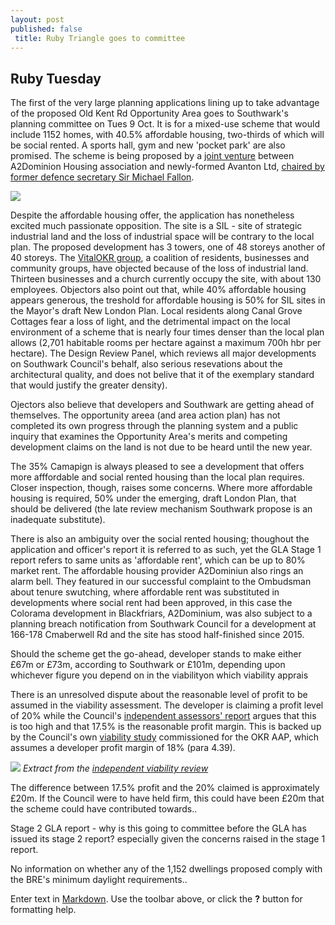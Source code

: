 ```yaml
---
layout: post
published: false
 title: Ruby Triangle goes to committee
---
```

## Ruby Tuesday
The first of the very large planning applications lining up to take advantage of the proposed Old Kent Rd Opportunity Area goes to Southwark's planning committee on Tues 9 Oct.  It is for a mixed-use scheme that would include 1152 homes, with 40.5% affordable housing, two-thirds of which will be social rented.  A sports hall, gym and new 'pocket park' are also promised. The scheme is being proposed by a [joint venture](https://beta.companieshouse.gov.uk/company/10733947/charges) between A2Dominion Housing association and newly-formed Avanton Ltd, [chaired by former defence secretary Sir Michael Fallon](https://www.thetimes.co.uk/article/michael-fallon-takes-on-property-job-with-avanton-nvgttjprt). 

![](http://35percent.org/img/rubytriangle2.png)

Despite the affordable housing offer, the application has nonetheless excited much passionate opposition.  The site is a SIL - site of strategic industrial land and the loss of industrial space will be contrary to the local plan. The proposed development has 3 towers, one of 48 storeys another of 40 storeys.  The [VitalOKR group](https://www.vitalokr.com/), a coalition of residents, businesses and community groups, have objected because of the loss of industrial land.  Thirteen businesses and a church currently occupy the site, with about 130 employees.  Objectors also point out that, while 40% affordable housing appears generous, the treshold for affordable housing is 50% for SIL sites in the Mayor's draft New London Plan.  Local residents along Canal Grove Cottages fear a loss of light, and the detrimental impact on the local environment of a scheme that is nearly four times denser than the local plan allows (2,701 habitable rooms per hectare against a maximum 700h hbr per hectare).  The Design Review Panel, which reviews all major developments on Southwark Council's behalf, also serious resevations about the architectural quality, and does not belive that it of the exemplary standard that would justify the greater density).

Ojectors also believe that developers and Southwark are getting ahead of themselves.  The opportunity areea (and area action plan) has not completed its own progress through the planning system and a public inquiry that examines the Opportunity Area's merits and competing development claims on the land is not due to be heard until the new year.

The 35% Camapign is always pleased to see a development that offers more afffordable and social rented housing than the local plan requires.  Closer inspection, though, raises some concerns.  Where more affordable housing is required, 50% under the emerging, draft London Plan, that should be delivered (the late review mechanism Southwark propose is an inadequate substitute).

There is also an ambiguity over the social rented housing; thoughout the application and officer's report it is referred to as such, yet the GLA Stage 1 report refers to same units as 'affordable rent', which can be up to 80% market rent.  The affordable housing provider A2Dominiun also rings an alarm bell.  They featured in our successful complaint to the Ombudsman about tenure swutching, where affordable rent was substituted in developments where social rent had been approved, in this case the Colorama development in Blackfriars,  A2Dominium, was also subject to a planning breach notification from Southwark Council for a development at 166-178 Cmaberwell Rd and the site has stood half-finished since 2015.

Should the scheme get the go-ahead, developer stands to make either £67m or £73m, according to Southwark or £101m, depending upon whichever figure you depend on in the viabilityon which viability apprais


There is an unresolved dispute about the reasonable level of profit to be assumed in the viability assessment. The developer is claiming a profit level of 20% while the Council's [independent assessors' report](http://planbuild.southwark.gov.uk/documents/?GetDocument=%7b%7b%7b!7xk%2fKitlYCgrfYEbtqBRDA%3d%3d!%7d%7d%7d) argues that this is too high and that 17.5% is the reasonable profit margin. This is backed up by the Council's own [viability study](https://www.southwark.gov.uk/assets/attach/1937/Old%20Kent%20Road%20viability%20study%202016.pdf) commissioned for the OKR AAP, which assumes a developer profit margin of 18% (para 4.39). 

![](http://35percent.org/img/gvadisputeprofit.png)
*Extract from the [independent viability review](http://planbuild.southwark.gov.uk/documents/?GetDocument=%7b%7b%7b!7xk%2fKitlYCgrfYEbtqBRDA%3d%3d!%7d%7d%7d)*

The difference between 17.5% profit and the 20% claimed is approximately £20m. If the Council were to have held firm, this could have been £20m that the scheme could have contributed towards..


Stage 2 GLA report - why is this going to committee before the GLA has issued its stage 2 report? especially given the concerns raised in the stage 1 report.

No information on whether any of the 1,152 dwellings proposed comply with the BRE's minimum daylight requirements..


Enter text in [Markdown](http://daringfireball.net/projects/markdown/). Use the toolbar above, or click the **?** button for formatting help.
